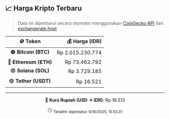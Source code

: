 

<!-- HARGA_KRIPTO -->
## 📈 Harga Kripto Terbaru

> Data ini diperbarui secara otomatis menggunakan [CoinGecko API](https://www.coingecko.com/) dan [exchangerate.host](https://exchangerate.host/)

<div align="center">

| 🪙 Token | 💰 Harga (IDR) |
|:------:|---------------:|
| 🟠 **Bitcoin (BTC)**   | Rp 2.015.230.774 |
| 🔵 **Ethereum (ETH)**  | Rp 73.462.792 |
| 🟣 **Solana (SOL)**    | Rp 3.729.185 |
| 🟢 **Tether (USDT)**   | Rp 16.521 |

---

💱 **Kurs Rupiah (USD → IDR)**: Rp 16.513

🕒 <sub>Terakhir diperbarui: 9/10/2025, 10.53.31</sub>

</div>
<!-- /HARGA_KRIPTO -->